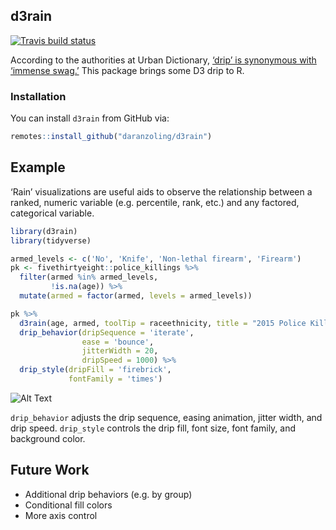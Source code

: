 
<!-- README.md is generated from README.Rmd. Please edit that file -->

## d3rain

[![Travis build
status](https://travis-ci.org/daranzolin/d3rain.svg?branch=master)](https://travis-ci.org/daranzolin/d3rain)

According to the authorities at Urban Dictionary, [‘drip’ is synonymous
with ‘immense
swag.’](https://www.urbandictionary.com/define.php?term=Drip) This
package brings some D3 drip to R.

### Installation

You can install `d3rain` from GitHub via:

``` r
remotes::install_github("daranzoling/d3rain")
```

## Example

‘Rain’ visualizations are useful aids to observe the relationship
between a ranked, numeric variable (e.g. percentile, rank, etc.) and any
factored, categorical variable.

``` r
library(d3rain)
library(tidyverse)

armed_levels <- c('No', 'Knife', 'Non-lethal firearm', 'Firearm')
pk <- fivethirtyeight::police_killings %>% 
  filter(armed %in% armed_levels,
         !is.na(age)) %>% 
  mutate(armed = factor(armed, levels = armed_levels)) 

pk %>% 
  d3rain(age, armed, toolTip = raceethnicity, title = "2015 Police Killings by Age, Armed Status") %>% 
  drip_behavior(dripSequence = 'iterate',
                ease = 'bounce',
                jitterWidth = 20,
                dripSpeed = 1000) %>% 
  drip_style(dripFill = 'firebrick',
             fontFamily = 'times')
```

![Alt
Text](https://raw.githubusercontent.com/daranzolin/d3rain/master/inst/img/d3raingif.gif)

`drip_behavior` adjusts the drip sequence, easing animation, jitter
width, and drip speed. `drip_style` controls the drip fill, font size,
font family, and background color.

## Future Work

  - Additional drip behaviors (e.g. by group)
  - Conditional fill colors
  - More axis control
